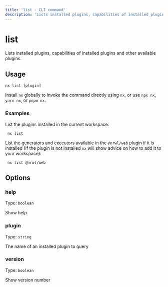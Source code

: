 ```yaml
---
title: 'list - CLI command'
description: 'Lists installed plugins, capabilities of installed plugins and other available plugins.'
---
```


# list

Lists installed plugins, capabilities of installed plugins and other available plugins.

## Usage

```terminal
nx list [plugin]
```

Install `nx` globally to invoke the command directly using `nx`, or use `npx nx`, `yarn nx`, or `pnpm nx`.

### Examples

List the plugins installed in the current workspace:

```terminal
 nx list
```

List the generators and executors available in the `@nrwl/web` plugin if it is installed (If the plugin is not installed `nx` will show advice on how to add it to your workspace):

```terminal
 nx list @nrwl/web
```

## Options

### help

Type: `boolean`

Show help

### plugin

Type: `string`

The name of an installed plugin to query

### version

Type: `boolean`

Show version number
